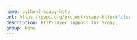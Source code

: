 ```yaml
---
name: python2-scapy-http
url: https://pypi.org/project/scapy-http/#files
description: HTTP-layer support for Scapy.
group: None
---
```

